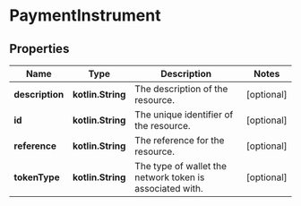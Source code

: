 
# PaymentInstrument

## Properties
Name | Type | Description | Notes
------------ | ------------- | ------------- | -------------
**description** | **kotlin.String** | The description of the resource. |  [optional]
**id** | **kotlin.String** | The unique identifier of the resource. |  [optional]
**reference** | **kotlin.String** | The reference for the resource. |  [optional]
**tokenType** | **kotlin.String** | The type of wallet the network token is associated with. |  [optional]



